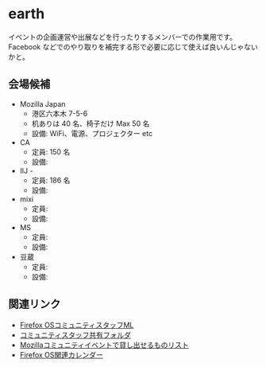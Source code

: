 # earth

イベントの企画運営や出展などを行ったりするメンバーでの作業用です。
Facebook などでのやり取りを補完する形で必要に応じて使えば良いんじゃないかと。

## 会場候補
* Mozilla Japan 
  * 港区六本木 7-5-6
  * 机ありは 40 名、椅子だけ Max 50 名
  * 設備: WiFi、電源、プロジェクター etc
* CA
  * 定員: 150 名 
  * 設備: 
* IIJ - 
  * 定員: 186 名
  * 設備: 
* mixi
  * 定員:  
  * 設備: 
* MS
  * 定員:  
  * 設備: 
* 豆蔵
  * 定員:  
  * 設備: 

## 関連リンク

* [Firefox OSコミュニティスタッフML](https://groups.google.com/forum/#!forum/firefoxos-staff)
* [コミュニティスタッフ共有フォルダ](https://drive.google.com/#folders/0B0885zN-AYfobVlTaXM1QnFYUVk)
* [Mozillaコミュニティイベントで貸し出せるものリスト](https://ja.etherpad.mozilla.org/community-resources)
* [Firefox OS関連カレンダー](https://www.google.com/calendar/embed?src=cs92bj1tsi7srv8d1lmtqd82t0%40group.calendar.google.com&ctz=Asia/Tokyo)
